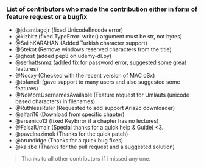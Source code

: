 ### List of contributors who made the contribution either in form of feature request or a bugfix
 - @jdsantiagojr (fixed UnicodeEncode error)
 - @kizbitz (fixed TypeError: write() argument must be str, not bytes)
 - @SalihKARAHAN (Added Turkish character support)
 - @Stekot (Remove windows reserved characters from the title)
 - @ghost (added pep8 on udemy-dl.py)
 - @serhattsnmz (added fix for password error, suggested some great features)
 - @Nocxy (Checked with the recent version of MAC oSx)
 - @tofanelli (gave support to many users and also suggested some features)
 - @NoMoreUsernamesAvailable (Feature request for Umlauts (unicode based characters) in filenames)
 - @RuthlessRuler (Requested to add support Aria2c downloader)
 - @alfari16 (Download from specific chapter)
 - @arsenico13 (fixed KeyError if a chapter has no lectures)
 - @FaisalUmair (Special thanks for a quick help & Guide) <3.
 - @pavelnazimok (Thanks for the quick patch)
 - @brundidge (Thanks for a quick bug fixes)
 - @kaisbe (Thanks for the pull request and a suggested solution)

> Thanks to all other contributors if i missed any one.